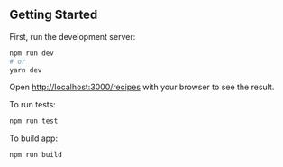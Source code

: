 ## Getting Started

First, run the development server:

```bash
npm run dev
# or
yarn dev
```

Open [http://localhost:3000/recipes](http://localhost:3000/recipes) with your browser to see the result.

To run tests:

```bash
npm run test
```

To build app:

```bash
npm run build
```
